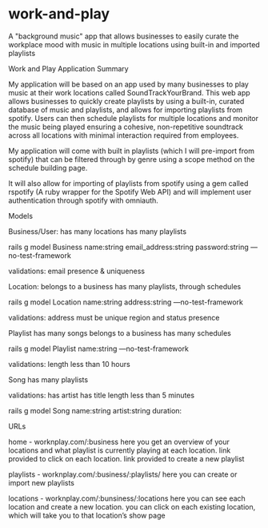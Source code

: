 # work-and-play
A "background music" app that allows businesses to easily curate the workplace mood with music in multiple locations using built-in and imported playlists


Work and Play Application Summary

My application will be based on an app used by many businesses to play music at their work locations called SoundTrackYourBrand. This web app allows businesses to quickly create playlists by using a built-in, curated database of music and playlists, and allows for importing playlists from spotify. Users can then schedule playlists for multiple locations and monitor the music being played ensuring a cohesive, non-repetitive soundtrack across all locations with minimal interaction required from employees.

My application will come with built in playlists (which I will pre-import from spotify) that can be filtered through by genre using a scope method on the schedule building page.

It will also allow for importing of playlists from spotify using a gem called rspotify (A ruby wrapper for the Spotify Web API) and will implement user authentication through spotify with omniauth.

Models

Business/User:
has many locations
has many playlists

rails g model Business name:string email_address:string password:string —no-test-framework

validations:
email presence & uniqueness


Location:
belongs to a business
has many playlists, through schedules

rails g model Location name:string address:string —no-test-framework

validations:
address must be unique
region and status presence

Playlist
has many songs
belongs to a business
has many schedules

rails g model Playlist name:string —no-test-framework

validations:
length less than 10 hours

Song
has many playlists

validations:
has artist
has title
length less than 5 minutes

rails g model Song name:string artist:string duration:

URLs

home - worknplay.com/:business
here you get an overview of your locations and what playlist is currently playing at each location. link provided to click on each location. link provided to create a new playlist

playlists - worknplay.com/:business/:playlists/
here you can create or import new playlists

locations - worknplay.com/:bunsiness/:locations
here you can see each location and create a new location. you can click on each existing location, which will take you to that location’s show page
